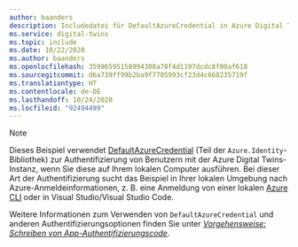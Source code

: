 ```yaml
---
author: baanders
description: Includedatei für DefaultAzureCredential in Azure Digital Twins-Beispielen – Hinweis
ms.service: digital-twins
ms.topic: include
ms.date: 10/22/2020
ms.author: baanders
ms.openlocfilehash: 35996595158994308a78f4d1197dcdc8f00af618
ms.sourcegitcommit: d6a739ff99b2ba9f7705993cf23d4c668235719f
ms.translationtype: HT
ms.contentlocale: de-DE
ms.lasthandoff: 10/24/2020
ms.locfileid: "92494499"
---
```

>[!NOTE]
> Dieses Beispiel verwendet [DefaultAzureCredential](/dotnet/api/azure.identity.defaultazurecredential?preserve-view=true&view=azure-dotnet) (Teil der `Azure.Identity`-Bibliothek) zur Authentifizierung von Benutzern mit der Azure Digital Twins-Instanz, wenn Sie diese auf Ihrem lokalen Computer ausführen. Bei dieser Art der Authentifizierung sucht das Beispiel in Ihrer lokalen Umgebung nach Azure-Anmeldeinformationen, z. B. eine Anmeldung von einer lokalen [Azure CLI](/cli/azure/install-azure-cli?view=azure-cli-latest&preserve-view=true) oder in Visual Studio/Visual Studio Code.
>
> Weitere Informationen zum Verwenden von `DefaultAzureCredential` und anderen Authentifizierungsoptionen finden Sie unter [*Vorgehensweise: Schreiben von App-Authentifizierungscode*](../articles/digital-twins/how-to-authenticate-client.md).